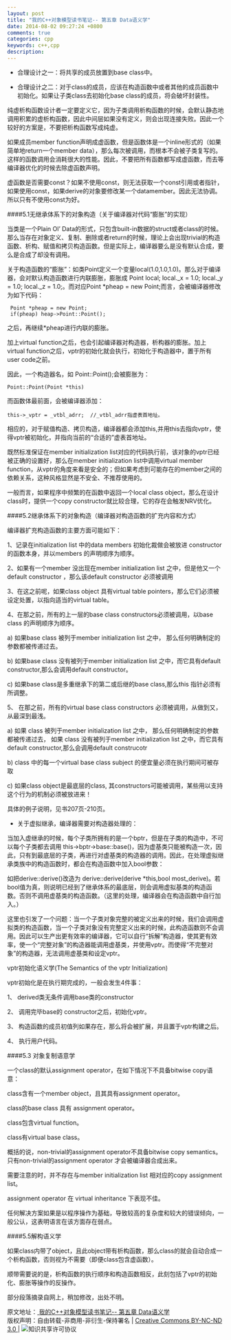 ```yaml
---
layout: post
title: "我的C++对象模型读书笔记-- 第五章 Data语义学"
date: 2014-08-02 09:27:24 +0800
comments: true
categories: cpp
keywords: c++,cpp
description: 
---
```

* 合理设计之一：将共享的成员放置到base class中。

* 合理设计之二：对于class的成员，应该在构造函数中或者其他的成员函数中初始化。如果让子类class去初始化base class的成员，将会破坏封装性。

纯虚析构函数设计者一定要定义它，因为子类调用析构函数的时候，会默认静态地调用积累的虚析构函数，因此中间层如果没有定义，则会出现连接失败。因此一个较好的方案是，不要把析构函数写成纯虚。

如果成员member function声明成虚函数，但是函数体是一个inline形式的（如果简单地return一个member data），那么每次被调用，而根本不会被子类复写的。这样的函数调用会消耗很大的性能。因此，不要把所有函数都写成虚函数，而去等编译器优化的时候去除虚函数声明。

虚函数是否需要const？如果不使用const，则无法获取一个const引用或者指针，如果使用const，如果derive的对象要修改某一个datamember。因此无法协调。所以只有不使用const为好。

 

####5.1无继承体系下的对象构造（关于编译器对代码“膨胀”的实现）

 

当类是一个Plain Ol’ Data的形式，只包含built-in数据的struct或者class的时候。那么当存在对象定义、复制、删除或者return的时候，理论上会出现trivial的构造函数、析构、赋值和拷贝构造函数。但是实际上，编译器要么是没有默认合成，要么是合成了却没有调用。

关于构造函数的“膨胀”：如类Point定义一个变量local(1.0,1.0,1.0)。那么对于编译器，会对默认构造函数进行内联膨胀，膨胀成 Point local; local._x = 1.0; local._y = 1.0; local._z = 1.0;。而对应Point *pheap = new Point;而言，会被编译器修改为如下代码：
    
     Point *pheap = new Point;   
     if(pheap) heap->Point::Point();

之后，再继续*pheap进行内联的膨胀。

加上virtual function之后，也会引起编译器对构造器，析构器的膨胀。加上virtual function之后，vptr的初始化就会执行，初始化于构造器中，置于所有user code之前。

因此，一个构造器名，如 Point::Point();会被膨胀为：

    Point::Point(Point *this)

而函数体最前面，会被编译器添加：

    this->_vptr = _vtbl_adrr;  //_vtbl_adrr指虚表首地址。

相应的，对于赋值构造、拷贝构造，编译器都会添加this,并用this去指向vptr，使得vptr被初始化，并指向当前的“合适的”虚表首地址。

既然标准保证在member initialization list对应的代码执行前，该对象的vptr已经被正确的设置好，那么在member initialization list中调用virtual member function，从vptr的角度来看是安全的；但如果考虑到可能存在的member之间的依赖关系，这种风格显然是不安全、不推荐使用的。

一般而言，如果程序中频繁的在函数中返回一个local class object，那么在设计class时，提供一个copy constructor就比较合理，它的存在会触发NRV优化。

 

####5.2继承体系下的对象构造（编译器对构造函数的扩充内容和方式）

 

编译器扩充构造函数的主要方面可能如下：

1、记录在initialization list 中的data members 初始化裁做会被放进 constructor的函数本身，并以members 的声明顺序为顺序。

2、如果有一个member 没出现在member initialization list 之中，但是他又一个default constructor ，那么该default constructor 必须被调用

3、在这之前呢，如果class object 具有virtual table pointers，那么它们必须被设定处置，以指向适当的virtual table。

4、在那之前，所有的上一层的base class constructors必须被调用，以base class 的声明顺序为顺序。

 a) 如果base class 被列于member initialization list 之中， 那么任何明确制定的参数都被传递过去。

 b) 如果base class 没有被列于member initialization list 之中，而它具有default constructor,那么会调用default constructor。

 c) 如果base class是多重继承下的第二或后继的base class,那么this 指针必须有所调整。

5、 在那之前，所有的virtual base class constructors 必须被调用，从做到又，从最深到最浅。

 a) 如果 class 被列于member initialization list 之中， 那么任何明确制定的参数都被传递过去， 如果 class 没有被列于member initialization list 之中，而它具有default constructor,那么会调用default construcotr

 b) class 中的每一个virtual base class subject 的便宜量必须在执行期间可被存取

 c) 如果class object是最底层的class, 其constructors可能被调用，某些用以支持这个行为的机制必须被放进来！

具体的例子说明，见书207页-210页。

 

* 关于虚拟继承，编译器需要对构造器处理的：

当加入虚继承的时候，每个子类所拥有的是一个bptr，但是在子类的构造中，不可以每个子类都去调用 this->bptr->base::base()，因为虚基类只能被构造一次，因此，只有到最底层的子类，再进行对虚基类的构造器的调用。因此，在处理虚拟继承类族中的构造函数时，都会在构造函数中加入bool参数：

如把derive::derive()改造为 derive::derive(derive *this,bool most_derive)。若bool值为真，则说明已经到了继承体系的最底层，则会调用虚拟基类的构造函数。否则不调用虚基类的构造函数。（这里的处理，编译器会在构造函数中自行加入。）

这里也引发了一个问题：当一个子类对象完整的被定义出来的时候，我们会调用虚拟类的构造函数，当一个子类对象没有完整定义出来的时候，此构造函数则不会调用。因此可以生产出更有效率的编译器，它可以自行“拆解”构造器，使其更有效率，使一个“完整对象”的构造器能调用虚基类，并使用vptr。而使得“不完整对象”的构造器，无法调用虚基类和设定vptr。

 

vptr初始化语义学(The Semantics of the vptr Initialization)

vptr初始化是在执行期完成的，一般会发生4件事：

1、        derived类无条件调用base类的constructor

2、        调用完毕base的 constructor之后，初始化vptr。

3、        构造函数的成员初值列如果存在，那么将会被扩展，并且置于vptr构建之后。

4、        执行用户代码。

 

####5.3 对象复制语意学

一个class的默认assignment operator，在如下情况下不具备bitwise copy语意：

class含有一个member object，且其具有assignment operator。

class的base class 具有 assignment operator。

class包含virtual function。

class有virtual base class。

概括的说，non-trivial的assignment operator不具备bitwise copy semantics。只有non-trivial的assignment operator 才会被编译器合成出来。

需要注意的时，并不存在与member initialization list 相对应的copy assignment list。

assignment operator 在 virtual inheritance 下表现不佳。

任何解决方案如果是以程序操作为基础，导致较高的复杂度和较大的错误倾向，一般公认，这表明语言在该方面存在弱点。

 

####5.5解构语义学

如果class内带了object，且此object带有析构函数，那么class的就会自动合成一个析构函数，否则视为不需要（即便class包含虚函数）。

顺带需要说的是，析构函数的执行顺序和构造函数相反，此刻包括了vptr的初始化、膨胀等操作的反操作。

 

部分段落摘录自网上，稍加修改，出处不明。

<!-- Copyright Info BEGIN -->
<p class="post-footer">
    原文地址：<a href="http://chesterlee.github.io/blog/2014/08/02/wo-de-c-plus-plus-dui-xiang-mo-xing-du-shu-bi-ji-di-wu-zhang-datayu-yi-xue/"> 我的C++对象模型读书笔记-- 第五章 Data语义学 </a >
    <br/>
    <a rel="license" href="http://creativecommons.org/licenses/by-nc-nd/3.0/deed.zh" ></a>版权声明：自由转载-非商用-非衍生-保持署名 | <a rel="license" href="http://creativecommons.org/licenses/by-nc-nd/3.0/deed.zh" >Creative Commons BY-NC-ND 3.0 </a> | <img alt="知识共享许可协议" style="border-width:0" src="http://i.creativecommons.org/l/by-nc-nd/3.0/80x15.png" />
</p>
<!-- Copyright Info END -->